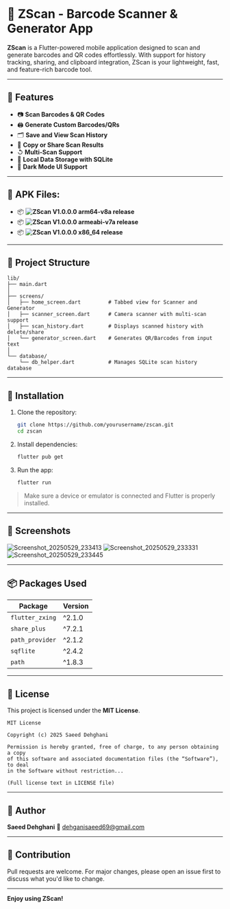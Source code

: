 # 📱 ZScan - Barcode Scanner & Generator App

**ZScan** is a Flutter-powered mobile application designed to scan and generate barcodes and QR codes effortlessly. With support for history tracking, sharing, and clipboard integration, ZScan is your lightweight, fast, and feature-rich barcode tool.

---

## 🚀 Features

* 📷 **Scan Barcodes & QR Codes**
* 🖨️ **Generate Custom Barcodes/QRs**
* 🗂️ **Save and View Scan History**
* 🔗 **Copy or Share Scan Results**
* ↺ **Multi-Scan Support**
* 📀 **Local Data Storage with SQLite**
* 🌙 **Dark Mode UI Support**

---

## 🤖 APK Files:

* 📦 **![ZScan V1.0.0.0 arm64-v8a release](https://drive.google.com/file/d/1_W72_hO2q5AHdHES3GJY1kl2_8Gn0ywf/view?usp=drive_link)**
* 📦 **![ZScan V1.0.0.0 armeabi-v7a release](https://drive.google.com/file/d/1ma0bOyBtVAAIfhA1vE71o5sIOSvCd3fM/view?usp=drive_link)**
* 📦 **![ZScan V1.0.0.0 x86_64 release](https://drive.google.com/file/d/10y1kfrhL7H7EzrL438KnhJ4U3ewB1Dgg/view?usp=drive_link)**

---

## 📂 Project Structure

```
lib/
├── main.dart
│
├── screens/
│   ├── home_screen.dart         # Tabbed view for Scanner and Generator
│   ├── scanner_screen.dart      # Camera scanner with multi-scan support
│   ├── scan_history.dart        # Displays scanned history with delete/share
│   └── generator_screen.dart    # Generates QR/Barcodes from input text
│
└── database/
    └── db_helper.dart           # Manages SQLite scan history database
```

---

## 🧰 Installation

1. Clone the repository:

   ```bash
   git clone https://github.com/yourusername/zscan.git
   cd zscan
   ```

2. Install dependencies:

   ```bash
   flutter pub get
   ```

3. Run the app:

   ```bash
   flutter run
   ```

> Make sure a device or emulator is connected and Flutter is properly installed.

---

## 📸 Screenshots

![Screenshot_20250529_233413](https://github.com/user-attachments/assets/1a20d7fb-3aa6-43ef-a958-98611c94b657)
![Screenshot_20250529_233331](https://github.com/user-attachments/assets/b4020c42-f617-4737-a3bc-6f3e2b85205c)
![Screenshot_20250529_233445](https://github.com/user-attachments/assets/2df33d79-e5b9-4ded-8adc-876d7ea13fae)

---


## 📦 Packages Used

| Package         | Version |
| --------------- | ------- |
| `flutter_zxing` | ^2.1.0  |
| `share_plus`    | ^7.2.1  |
| `path_provider` | ^2.1.2  |
| `sqflite`       | ^2.4.2  |
| `path`          | ^1.8.3  |

---

## 📄 License

This project is licensed under the **MIT License**.

```
MIT License

Copyright (c) 2025 Saeed Dehghani

Permission is hereby granted, free of charge, to any person obtaining a copy
of this software and associated documentation files (the “Software”), to deal
in the Software without restriction...

(Full license text in LICENSE file)
```

---

## 👤 Author

**Saeed Dehghani**
📧 [dehganisaeed69@gmail.com](mailto:dehganisaeed69@gmail.com)

---

## 🌟 Contribution

Pull requests are welcome. For major changes, please open an issue first to discuss what you'd like to change.

---

**Enjoy using ZScan!**
